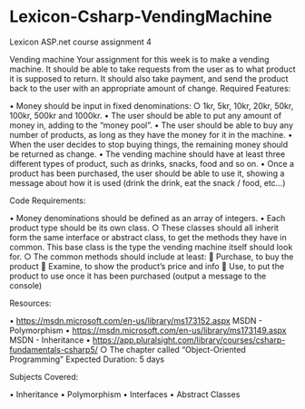 # Lexicon-Csharp-VendingMachine
Lexicon ASP.net course assignment 4

Vending machine 
Your assignment for this week is to make a vending machine. It should be able to take requests from the user as to what product it is supposed to return. It should also take payment, and send the product back to the user with an appropriate amount of change.
Required Features:


•	Money should be input in fixed denominations:
        ○ 1kr, 5kr, 10kr, 20kr, 50kr, 100kr, 500kr and 1000kr.
• The user should be able to put any amount of money in, adding to the “money pool”.
• The user should be able to buy any number of products, as long as they have the money for it in the machine. 
• When the user decides to stop buying things, the remaining money should be returned as change.
• The vending machine should have at least three different types of product, such as drinks, snacks, food and so on. 
• Once a product has been purchased, the user should be able to use it, showing a message about how it is used (drink the drink, eat the snack / food, etc…)

Code Requirements:


• Money denominations should be defined as an array of integers.
• Each product type should be its own class.
        ○ These classes should all inherit form the same interface or abstract class, to get the methods they have in common. This base class is the type the vending machine itself should look for.
        ○ The common methods should include at least:
	Purchase, to buy the product
	Examine, to show the product’s price and info
	Use, to put the product to use once it has been purchased (output a message to the console)

Resources:


• https://msdn.microsoft.com/en-us/library/ms173152.aspx MSDN - Polymorphism
• https://msdn.microsoft.com/en-us/library/ms173149.aspx MSDN - Inheritance
• https://app.pluralsight.com/library/courses/csharp-fundamentals-csharp5/
        ○ The chapter called “Object-Oriented Programming”
Expected Duration: 5 days

Subjects Covered:


• Inheritance
• Polymorphism
• Interfaces
• Abstract Classes
